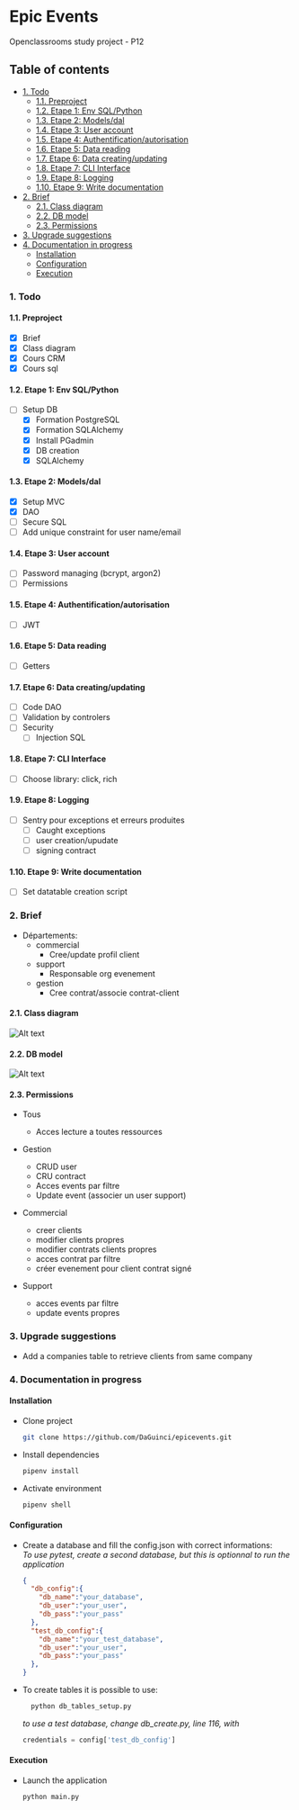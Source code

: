 # Epic Events
Openclassrooms study project - P12

## Table of contents <!-- omit in toc -->

- [1. Todo](#1-todo)
  - [1.1. Preproject](#11-preproject)
  - [1.2. Etape 1: Env SQL/Python](#12-etape-1-env-sqlpython)
  - [1.3. Etape 2: Models/dal](#13-etape-2-modelsdal)
  - [1.4. Etape 3: User account](#14-etape-3-user-account)
  - [1.5. Etape 4: Authentification/autorisation](#15-etape-4-authentificationautorisation)
  - [1.6. Etape 5: Data reading](#16-etape-5-data-reading)
  - [1.7. Etape 6: Data creating/updating](#17-etape-6-data-creatingupdating)
  - [1.8. Etape 7: CLI Interface](#18-etape-7-cli-interface)
  - [1.9. Etape 8: Logging](#19-etape-8-logging)
  - [1.10. Etape 9: Write documentation](#110-etape-9-write-documentation)
- [2. Brief](#2-brief)
  - [2.1. Class diagram](#21-class-diagram)
  - [2.2. DB model](#22-db-model)
  - [2.3. Permissions](#23-permissions)
- [3. Upgrade suggestions](#3-upgrade-suggestions)
- [4. Documentation in progress](#4-documentation-in-progress)
  - [Installation](#installation)
  - [Configuration](#configuration)
  - [Execution](#execution)

### 1. Todo

#### 1.1. Preproject
- [x] Brief
- [x] Class diagram
- [x] Cours CRM
- [x] Cours sql

#### 1.2. Etape 1: Env SQL/Python
- [ ] Setup DB
  - [x] Formation PostgreSQL
  - [x] Formation SQLAlchemy
  - [x] Install PGadmin
  - [x] DB creation
  - [x] SQLAlchemy

#### 1.3. Etape 2: Models/dal

- [x] Setup MVC
- [x] DAO
- [ ] Secure SQL
- [ ] Add unique constraint for user name/email

#### 1.4. Etape 3: User account

- [ ] Password managing (bcrypt, argon2)
- [ ] Permissions

#### 1.5. Etape 4: Authentification/autorisation

- [ ] JWT

#### 1.6. Etape 5: Data reading

- [ ] Getters
  
#### 1.7. Etape 6: Data creating/updating

- [ ] Code DAO
- [ ] Validation by controlers
- [ ] Security
  - [ ] Injection SQL

#### 1.8. Etape 7: CLI Interface

-[ ] Choose library: click, rich

#### 1.9. Etape 8: Logging

- [ ] Sentry pour exceptions et erreurs produites
  - [ ] Caught exceptions
  - [ ] user creation/upudate
  - [ ] signing contract

#### 1.10. Etape 9: Write documentation

  - [ ] Set datatable creation script

### 2. Brief

* Départements:
  * commercial
    * Cree/update profil client
  * support
    * Responsable org evenement
  * gestion
    * Cree contrat/associe contrat-client

#### 2.1. Class diagram

<!--

```plantuml
@startuml
skinparam backgroundColor #123749
skinparam roundcorner 20
skinparam classfontcolor lemon chiffon
skinparam titlefontcolor linen
skinparam arrowfontcolor linen
skinparam attributefontcolor linen

skinparam class {
BackgroundColor #123749
ArrowColor #EEB258
BorderColor #EEB258
AttributeFontColor linen
}
title Class diagram

  class User {
    - id: uuid
    - name: str
    - email: str
    - password: hashed_str
    - role: str
    - permissions: Permissions
    + getContracts(): list
    + getEvents(): list
    + getUsers(): list
  }

  class Commercial extends User {
    + createClient()
    + updateClient(Client)
    + createEvent()
    + updateContract(Contract)
  }

  class Manager extends User {
    + createUser()
    + updateUser(User)
    + deleteUser(User)
    + createContract()
    + updateContract(Contract)
    + assignSupportToEvent(Event, Support)
  }

  class Support extends User {
    + updateEvent(event)
  }

together {
  class Event {
    - id: int
    - contract_id: int
    - client_info: dict
    - date_start: str
    - date_end: str
    - epic_contact: Support
    - location: str
    - attendees: str
    - notes: str
    + method1(): ReturnType
  }

  class Contract {
    - id: int
    - client: Client
    - epic_contact: Commercial
    - total_amount: float
    - due_amount: float
    - date_created: str
    - signed_status: bool
    + get_client_infos(self.Client): dict
  }

  class Client {
    - id: int
    - name: str
    - email: str
    - phone: str
    - company: str
    - date_created: str
    - date_updated: str
    - epic_contact: Commercial
  }
}

Commercial "1" -down- "0..*" Client
Support "1" -- "0..*" Event
Commercial "1" -down- "0..*" Contract
Client "1" -right- "0..*" Contract
Contract "1" -right- "1" Event

@enduml
```
-->
![Alt text](README.svg)
<!--
' MyClass "1" -- "*" MyAssociatedObject -->
#### 2.2. DB model

![Alt text](ERD.svg)

#### 2.3. Permissions
  
* Tous
  * Acces lecture a toutes ressources

* Gestion
  * CRUD user
  * CRU contract
  * Acces events par filtre
  * Update event (associer un user support)

* Commercial
  * creer clients
  * modifier clients propres
  * modifier contrats clients propres
  * acces contrat par filtre
  * créer evenement pour client contrat signé
  
* Support
  * acces events par filtre
  * update events propres

### 3. Upgrade suggestions

  - Add a companies table to retrieve clients from same company

### 4. Documentation in progress

#### Installation

* Clone project
  
  ```bash
  git clone https://github.com/DaGuinci/epicevents.git
  ```
  
* Install dependencies
  ```bash
  pipenv install
  ```

* Activate environment
  ```bash
  pipenv shell
  ```

#### Configuration

* Create a database and fill the config.json with correct informations:   
*To use pytest, create a second database, but this is optionnal to run the application*
  
  ```json
  {
    "db_config":{
      "db_name":"your_database",
      "db_user":"your_user",
      "db_pass":"your_pass"
    },
    "test_db_config":{
      "db_name":"your_test_database",
      "db_user":"your_user",
      "db_pass":"your_pass"
    },
  }
  ```
  
  
* To create tables it is possible to use:
  
  ```bash
    python db_tables_setup.py
  ```

  *to use a test database, change db_create.py, line 116, with*
  ```python
  credentials = config['test_db_config']
  ```

#### Execution

* Launch the application
  
    ```bash
    python main.py
    ```